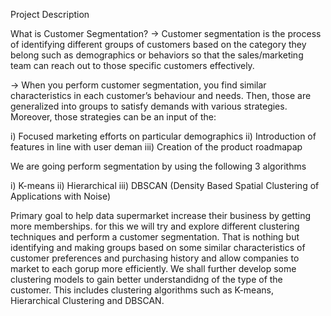  Project Description

 What is Customer Segmentation? 
 -> Customer segmentation is the process of identifying different groups of customers based on the category they belong such as demographics or behaviors so that the sales/marketing team can reach out to those specific customers effectively.

-> When you perform customer segmentation, you find similar characteristics in each customer’s behaviour and needs. Then, those are generalized into 
 groups to satisfy demands with various strategies. Moreover, those strategies can be an input of the:

i) Focused marketing efforts on particular demographics
ii) Introduction of features in line with user deman
iii) Creation of the product roadmapap


We are going perform segmentation by using the following 3 algorithms

i) K-means
ii) Hierarchical
iii) DBSCAN (Density Based Spatial Clustering of Applications with Noise)

Primary goal to help data supermarket increase their business by getting more memberships.
for this we will try and explore different clustering techniques and perform a customer segmentation. That is nothing but identifying and making groups based on some 
similar characteristics of customer preferences and purchasing history and allow companies to market to each gorup more efficiently. 
We shall further develop some clustering models to gain better understandidng of the type of the customer.
This includes clustering algorithms such as K-means, Hierarchical Clustering and DBSCAN.
